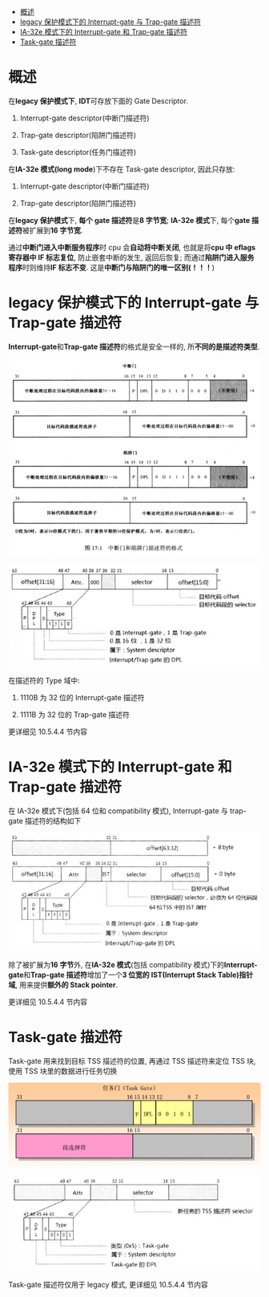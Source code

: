 
<!-- @import "[TOC]" {cmd="toc" depthFrom=1 depthTo=6 orderedList=false} -->

<!-- code_chunk_output -->

- [概述](#概述)
- [legacy 保护模式下的 Interrupt-gate 与 Trap-gate 描述符](#legacy-保护模式下的-interrupt-gate-与-trap-gate-描述符)
- [IA-32e 模式下的 Interrupt-gate 和 Trap-gate 描述符](#ia-32e-模式下的-interrupt-gate-和-trap-gate-描述符)
- [Task-gate 描述符](#task-gate-描述符)

<!-- /code_chunk_output -->

# 概述

在**legacy 保护模式下**, **IDT**可存放下面的 Gate Descriptor.

1) Interrupt\-gate descriptor(中断门描述符)

2) Trap\-gate descriptor(陷阱门描述符)

3) Task\-gate descriptor(任务门描述符)

在**IA\-32e 模式(long mode**)下不存在 Task\-gate descriptor, 因此只存放:

1) Interrupt\-gate descriptor(中断门描述符)

2) Trap\-gate descriptor(陷阱门描述符)

在**legacy 保护模式**下, **每个 gate 描述符**是**8 字节宽**; **IA\-32e 模式**下, 每个**gate 描述符**被扩展到**16 字节宽**.

通过**中断门进入中断服务程序**时 cpu 会**自动将中断关闭**, 也就是将**cpu 中 eflags 寄存器中 IF 标志复位**, 防止嵌套中断的发生, 返回后恢复; 而通过**陷阱门进入服务程序**时则维持**IF 标志不变**.  这是**中断门与陷阱门的唯一区别(！！！**)

# legacy 保护模式下的 Interrupt-gate 与 Trap-gate 描述符

**Interrupt-gate**和**Trap\-gate 描述符**的格式是安全一样的, 所**不同的是描述符类型**.

![config](./images/6.png)

![config](./images/9.png)

在描述符的 Type 域中:

1) 1110B 为 32 位的 Interrupt\-gate 描述符

2) 1111B 为 32 位的 Trap\-gate 描述符

更详细见 10.5.4.4 节内容

# IA-32e 模式下的 Interrupt-gate 和 Trap-gate 描述符

在 IA\-32e 模式下(包括 64 位和 compatibility 模式), Interrupt\-gate 与 trap\-gate 描述符的结构如下

![config](./images/10.png)

除了被扩展为**16 字节**外, 在**IA\-32e 模式**(包括 compatibility 模式)下的**Interrupt\-gate**和**Trap\-gate 描述符**增加了一个**3 位宽的 IST(Interrupt Stack Table)指针域**, 用来提供**额外的 Stack pointer**.

更详细见 10.5.4.4 节内容

# Task-gate 描述符

Task\-gate 用来找到目标 TSS 描述符的位置, 再通过 TSS 描述符来定位 TSS 块, 使用 TSS 块里的数据进行任务切换

![config](./images/11.png)

![config](./images/12.png)

Task\-gate 描述符仅用于 legacy 模式, 更详细见 10.5.4.4 节内容